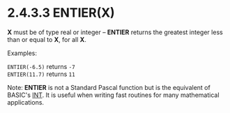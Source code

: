 # 2.4.3.3 ENTIER(X)

**X** must be of type real or integer – **ENTIER** returns the greatest integer less than or equal to **X**, for all **X**.

Examples:

`ENTIER(-6.5)`	returns `-7`  
`ENTIER(11.7)`	returns `11`

Note: **ENTIER** is not a Standard Pascal function but is the equivalent of BASIC's [INT](../is-basic/man_fn-int.md). It is useful when writing fast routines for many mathematical applications.
